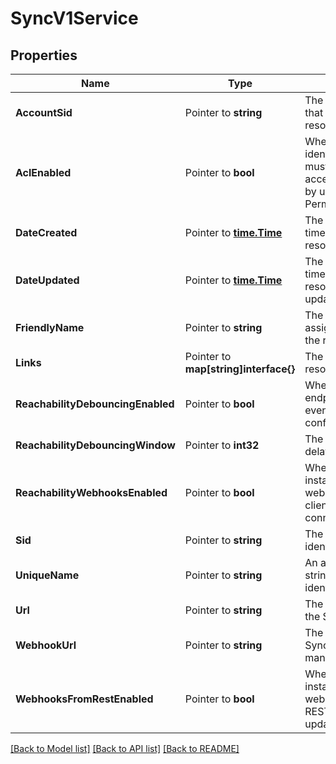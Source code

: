# SyncV1Service

## Properties
Name | Type | Description | Notes
------------ | ------------- | ------------- | -------------
**AccountSid** | Pointer to **string** | The SID of the Account that created the resource |
**AclEnabled** | Pointer to **bool** | Whether token identities in the Service must be granted access to Sync objects by using the Permissions resource |
**DateCreated** | Pointer to [**time.Time**](time.Time.md) | The ISO 8601 date and time in GMT when the resource was created |
**DateUpdated** | Pointer to [**time.Time**](time.Time.md) | The ISO 8601 date and time in GMT when the resource was last updated |
**FriendlyName** | Pointer to **string** | The string that you assigned to describe the resource |
**Links** | Pointer to **map[string]interface{}** | The URLs of related resources |
**ReachabilityDebouncingEnabled** | Pointer to **bool** | Whether every endpoint_disconnected event occurs after a configurable delay |
**ReachabilityDebouncingWindow** | Pointer to **int32** | The reachability event delay in milliseconds |
**ReachabilityWebhooksEnabled** | Pointer to **bool** | Whether the service instance calls webhook_url when client endpoints connect to Sync |
**Sid** | Pointer to **string** | The unique string that identifies the resource |
**UniqueName** | Pointer to **string** | An application-defined string that uniquely identifies the resource |
**Url** | Pointer to **string** | The absolute URL of the Service resource |
**WebhookUrl** | Pointer to **string** | The URL we call when Sync objects are manipulated |
**WebhooksFromRestEnabled** | Pointer to **bool** | Whether the Service instance should call webhook_url when the REST API is used to update Sync objects |

[[Back to Model list]](../README.md#documentation-for-models) [[Back to API list]](../README.md#documentation-for-api-endpoints) [[Back to README]](../README.md)



